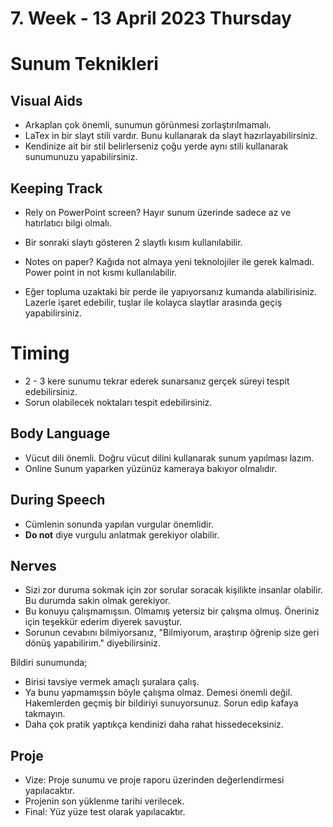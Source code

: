 # 7. Week - 13 April 2023 Thursday

# Sunum Teknikleri

## Visual Aids

* Arkaplan çok önemli, sunumun görünmesi zorlaştırılmamalı.
* LaTex in bir slayt stili vardır. Bunu kullanarak da slayt hazırlayabilirsiniz.
* Kendinize ait bir stil belirlerseniz çoğu yerde aynı stili kullanarak sunumunuzu yapabilirsiniz.

## Keeping Track

* Rely on PowerPoint screen? Hayır sunum üzerinde sadece az ve hatırlatıcı bilgi olmalı.
* Bir sonraki slaytı gösteren 2 slaytlı kısım kullanılabilir.

* Notes on paper? Kağıda not almaya yeni teknolojiler ile gerek kalmadı. Power point in not kısmı kullanılabilir.
* Eğer topluma uzaktaki bir perde ile yapıyorsanız kumanda alabilirisiniz. Lazerle işaret edebilir, tuşlar ile kolayca slaytlar arasında geçiş yapabilirsiniz.

# Timing

* 2 - 3 kere sunumu tekrar ederek sunarsanız gerçek süreyi tespit edebilirsiniz.
* Sorun olabilecek noktaları tespit edebilirsiniz.

## Body Language 

* Vücut dili önemli. Doğru vücut dilini kullanarak sunum yapılması lazım.
* Online Sunum yaparken yüzünüz kameraya bakıyor olmalıdır.

## During Speech

* Cümlenin sonunda yapılan vurgular önemlidir.
* **Do not** diye vurgulu anlatmak gerekiyor olabilir.

## Nerves

* Sizi zor duruma sokmak için zor sorular soracak kişilikte insanlar olabilir. Bu durumda sakin olmak gerekiyor.
* Bu konuyu çalışmamışsın. Olmamış yetersiz bir çalışma olmuş. Öneriniz için teşekkür ederim diyerek savuştur.
* Sorunun cevabını bilmiyorsanız, "Bilmiyorum, araştırıp öğrenip size geri dönüş yapabilirim." diyebilirsiniz.

Bildiri sunumunda;
* Birisi tavsiye vermek amaçlı şuralara çalış.
* Ya bunu yapmamışsın böyle çalışma olmaz. Demesi önemli değil. Hakemlerden geçmiş bir bildiriyi sunuyorsunuz. Sorun edip kafaya takmayın.
* Daha çok pratik yaptıkça kendinizi daha rahat hissedeceksiniz.

## Proje

* Vize: Proje sunumu ve proje raporu üzerinden değerlendirmesi yapılacaktır.
* Projenin son yüklenme tarihi verilecek.
* Final: Yüz yüze test olarak yapılacaktır.
